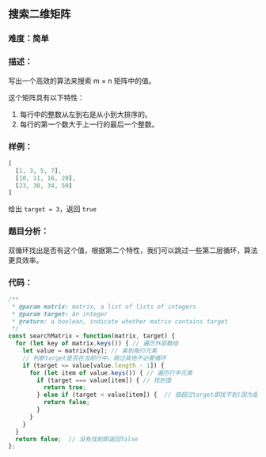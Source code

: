 ## 搜索二维矩阵

### 难度：简单

### 描述：

写出一个高效的算法来搜索 m × n 矩阵中的值。

这个矩阵具有以下特性：

1. 每行中的整数从左到右是从小到大排序的。
2. 每行的第一个数大于上一行的最后一个整数。

### 样例：

```js
[
  [1, 3, 5, 7],
  [10, 11, 16, 20],
  [23, 30, 34, 50]
]
```

给出 `target = 3`，返回 `true`

### 题目分析：

双循环找出是否有这个值，根据第二个特性，我们可以跳过一些第二层循环，算法更具效率。

### 代码：

```js
/**
 * @param matrix: matrix, a list of lists of integers
 * @param target: An integer
 * @return: a boolean, indicate whether matrix contains target
 */
const searchMatrix = function(matrix, target) {
  for (let key of matrix.keys()) { // 遍历外层数组
    let value = matrix[key]; // 拿到每行元素
    // 判断target是否在当前行中，跳过其他不必要循环
    if (target <= value[value.length - 1]) { 
      for (let item of value.keys()) { // 遍历行中元素 
        if (target === value[item]) { // 找到值
          return true;
        } else if (target < value[item]) {  // 值超过target即找不到(因为是排序的)
          return false;
        }
      }
    }
  }
  return false;  // 没有找到即返回false
};
```

